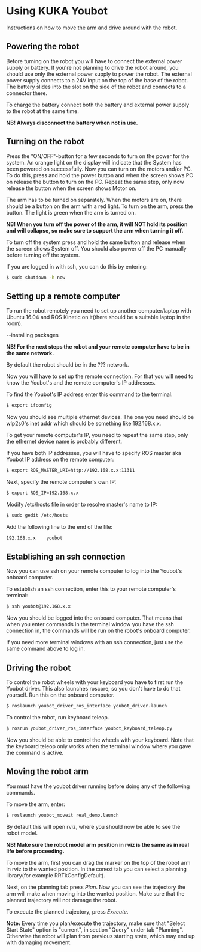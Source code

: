 # Using KUKA Youbot

Instructions on how to move the arm and drive around with the robot.

## Powering the robot

Before turning on the robot you will have to connect the external power supply or battery. If you're not planning to drive the robot around, you should use only the external power supply to power the robot. The external power supply connects to a 24V input on the top of the base of the robot. The battery slides into the slot on the side of the robot and connects to a connector there.

To charge the battery connect both the battery and external power supply to the robot at the same time.

**NB! Always disconnect the battery when not in use.**

## Turning on the robot

Press the "ON/OFF"-button for a few seconds to turn on the power for the system. An orange light on the display will indicate that the System has been powered on successfully. Now you can turn on the motors and/or PC. To do this, press and hold the power button and when the screen shows PC on release the button to turn on the PC. Repeat the same step, only now release the button when the screen shows Motor on.

The arm has to be turned on separately. When the motors are on, there should be a button on the arm with a red light. To turn on the arm, press the button. The light is green when the arm is turned on.

**NB! When you turn off the power of the arm, it will NOT hold its position and will collapse, so make sure to support the arm when turning it off.**

To turn off the system press and hold the same button and release when the screen shows System off. You should also power off the PC manually before turning off the system.

If you are logged in with ssh, you can do this by entering:

```bash
$ sudo shutdown -h now
```

## Setting up a remote computer

To run the robot remotely you need to set up another computer/laptop with Ubuntu 16.04 and ROS Kinetic on it(there should be a suitable laptop in the room).

--installing packages

**NB! For the next steps the robot and your remote computer have to be in the same network.**

By default the robot should be in the ??? network.

Now you will have to set up the remote connection. For that you will need to know the Youbot's and the remote computer's IP addresses.

To find the Youbot's IP address enter this command to the terminal:

```bash
$ export ifconfig
```

Now you should see multiple ethernet devices. The one you need should be wlp2s0's inet addr which should be something like 192.168.x.x.

To get your remote computer's IP, you need to repeat the same step, only the ethernet device name is probably different.

If you have both IP addresses, you will have to specify ROS master aka Youbot IP address on the remote computer:

```bash
$ export ROS_MASTER_URI=http://192.168.x.x:11311
```

Next, specify the remote computer's own IP:

```bash
$ export ROS_IP=192.168.x.x
```

Modify /etc/hosts file in order to resolve master's name to IP:

```bash
$ sudo gedit /etc/hosts
```

Add the following line to the end of the file:

```bash
192.168.x.x    youbot
```

## Establishing an ssh connection

Now you can use ssh on your remote computer to log into the Youbot's onboard computer.

To establish an ssh connection, enter this to your remote computer's terminal: 

```bash
$ ssh youbot@192.168.x.x
```

Now you should be logged into the onboard computer. That means that when you enter commands in the terminal window you have the ssh connection in, the commands will be run on the robot's onboard computer.

If you need more terminal windows with an ssh connection, just use the same command above to  log in.

## Driving the robot

To control the robot wheels with your keyboard you have to first run the Youbot driver. This also launches roscore, so you don't have to do that yourself. Run this on the onboard computer.

```bash
$ roslaunch youbot_driver_ros_interface youbot_driver.launch
```

To control the robot, run keyboard teleop.

```bash
$ rosrun youbot_driver_ros_interface youbot_keyboard_teleop.py
```

Now you should be able to control the wheels with your keyboard. Note that the keyboard teleop only works when the terminal window where you gave the command is active.

## Moving the robot arm

You must have the youbot driver running before doing any of the following commands.

To move the arm, enter:

```bash
$ roslaunch youbot_moveit real_demo.launch
```

By default this will open rviz, where you should now be able to see the robot model.

**NB! Make sure the robot model arm position in rviz is the same as in real life before proceeding.**

To move the arm, first you can drag the marker on the top of the robot arm in rviz to the wanted position. In the conext tab you can select a planning library(for example RRTkConfigDefault). 

Next, on the planning tab press *Plan*. Now you can see the trajectory the arm will make when moving into the wanted position. Make sure that the planned trajectory will not damage the robot.

To execute the planned trajectory, press *Execute*.

**Note:** Every time you plan/execute the trajectory, make sure that  "Select Start State" option is "current", in section "Query" under tab "Planning". Otherwise the robot will plan from previous starting state, which may end up with damaging movement.

